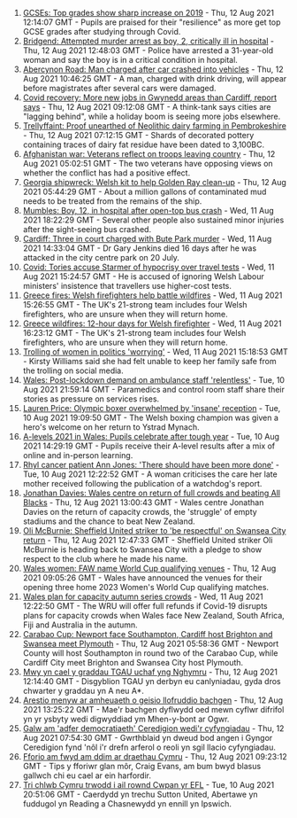 1. [GCSEs: Top grades show sharp increase on 2019](https://www.bbc.co.uk/news/uk-wales-58180628) - Thu, 12 Aug 2021 12:14:07 GMT - Pupils are praised for their "resilience" as more get top GCSE grades after studying through Covid.
2. [Bridgend: Attempted murder arrest as boy, 2, critically ill in hospital](https://www.bbc.co.uk/news/uk-wales-58187028) - Thu, 12 Aug 2021 12:48:03 GMT - Police have arrested a 31-year-old woman and say the boy is in a critical condition in hospital.
3. [Abercynon Road: Man charged after car crashed into vehicles](https://www.bbc.co.uk/news/uk-wales-58184062) - Thu, 12 Aug 2021 10:46:25 GMT - A man, charged with drink driving, will appear before magistrates after several cars were damaged.
4. [Covid recovery: More new jobs in Gwynedd areas than Cardiff, report says](https://www.bbc.co.uk/news/uk-wales-58184055) - Thu, 12 Aug 2021 09:12:08 GMT - A think-tank says cities are "lagging behind", while a holiday boom is seeing more jobs elsewhere.
5. [Trellyffaint: Proof unearthed of Neolithic dairy farming in Pembrokeshire](https://www.bbc.co.uk/news/uk-wales-58174481) - Thu, 12 Aug 2021 07:12:15 GMT - Shards of decorated pottery containing traces of dairy fat residue have been dated to 3,100BC.
6. [Afghanistan war: Veterans reflect on troops leaving country](https://www.bbc.co.uk/news/uk-wales-58181826) - Thu, 12 Aug 2021 05:02:51 GMT - The two veterans have opposing views on whether the conflict has had a positive effect.
7. [Georgia shipwreck: Welsh kit to help Golden Ray clean-up](https://www.bbc.co.uk/news/uk-wales-58174475) - Thu, 12 Aug 2021 05:44:29 GMT - About a million gallons of contaminated mud needs to be treated from the remains of the ship.
8. [Mumbles: Boy, 12, in hospital after open-top bus crash](https://www.bbc.co.uk/news/uk-wales-58172145) - Wed, 11 Aug 2021 18:22:29 GMT - Several other people also sustained minor injuries after the sight-seeing bus crashed.
9. [Cardiff: Three in court charged with Bute Park murder](https://www.bbc.co.uk/news/uk-wales-58177615) - Wed, 11 Aug 2021 14:33:04 GMT - Dr Gary Jenkins died 16 days after he was attacked in the city centre park on 20 July.
10. [Covid: Tories accuse Starmer of hypocrisy over travel tests](https://www.bbc.co.uk/news/uk-wales-politics-58116335) - Wed, 11 Aug 2021 15:24:57 GMT - He is accused of ignoring Welsh Labour ministers' insistence that travellers use higher-cost tests.
11. [Greece fires: Welsh firefighters help battle wildfires](https://www.bbc.co.uk/news/uk-wales-58172031) - Wed, 11 Aug 2021 15:26:55 GMT - The UK's 21-strong team includes four Welsh firefighters, who are unsure when they will return home.
12. [Greece wildfires: 12-hour days for Welsh firefighter](https://www.bbc.co.uk/news/uk-wales-58176916) - Wed, 11 Aug 2021 16:23:12 GMT - The UK's 21-strong team includes four Welsh firefighters, who are unsure when they will return home.
13. [Trolling of women in politics 'worrying'](https://www.bbc.co.uk/news/uk-wales-58176912) - Wed, 11 Aug 2021 15:18:53 GMT - Kirsty Williams said she had felt unable to keep her family safe from the trolling on social media.
14. [Wales: Post-lockdown demand on ambulance staff 'relentless'](https://www.bbc.co.uk/news/uk-wales-58166250) - Tue, 10 Aug 2021 21:59:14 GMT - Paramedics and control room staff share their stories as pressure on services rises.
15. [Lauren Price: Olympic boxer overwhelmed by 'insane' reception](https://www.bbc.co.uk/news/uk-wales-58164995) - Tue, 10 Aug 2021 19:09:50 GMT - The Welsh boxing champion was given a hero's welcome on her return to Ystrad Mynach.
16. [A-levels 2021 in Wales: Pupils celebrate after tough year](https://www.bbc.co.uk/news/uk-wales-58162240) - Tue, 10 Aug 2021 14:29:19 GMT - Pupils receive their A-level results after a mix of online and in-person learning.
17. [Rhyl cancer patient Ann Jones: 'There should have been more done'](https://www.bbc.co.uk/news/uk-wales-58158473) - Tue, 10 Aug 2021 12:22:52 GMT - A woman criticises the care her late mother received following the publication of a watchdog's report.
18. [Jonathan Davies: Wales centre on return of full crowds and beating All Blacks](https://www.bbc.co.uk/sport/rugby-union/58190099) - Thu, 12 Aug 2021 13:00:43 GMT - Wales centre Jonathan Davies on the return of capacity crowds, the 'struggle' of empty stadiums and the chance to beat New Zealand.
19. [Oli McBurnie: Sheffield United striker to 'be respectful' on Swansea City return](https://www.bbc.co.uk/sport/football/58184942) - Thu, 12 Aug 2021 12:47:33 GMT - Sheffield United striker Oli McBurnie is heading back to Swansea City with a pledge to show respect to the club where he made his name.
20. [Wales women: FAW name World Cup qualifying venues](https://www.bbc.co.uk/sport/football/58178924) - Thu, 12 Aug 2021 09:05:26 GMT - Wales have announced the venues for their opening three home 2023 Women's World Cup qualifying matches.
21. [Wales plan for capacity autumn series crowds](https://www.bbc.co.uk/sport/rugby-union/58173744) - Wed, 11 Aug 2021 12:22:50 GMT - The WRU will offer full refunds if Covid-19 disrupts plans for capacity crowds when Wales face New Zealand, South Africa, Fiji and Australia in the autumn.
22. [Carabao Cup: Newport face Southampton, Cardiff host Brighton and Swansea meet Plymouth](https://www.bbc.co.uk/sport/football/58183784) - Thu, 12 Aug 2021 05:58:36 GMT - Newport County will host Southampton in round two of the Carabao Cup, while Cardiff City meet Brighton and Swansea City host Plymouth.
23. [Mwy yn cael y graddau TGAU uchaf yng Nghymru](https://www.bbc.co.uk/newyddion/58175746) - Thu, 12 Aug 2021 12:14:40 GMT - Disgyblion TGAU yn derbyn eu canlyniadau, gyda dros chwarter y graddau yn A neu A*.
24. [Arestio menyw ar amheuaeth o geisio llofruddio bachgen](https://www.bbc.co.uk/newyddion/58186503) - Thu, 12 Aug 2021 13:25:22 GMT - Mae'r bachgen dyflwydd oed mewn cyflwr difrifol yn yr ysbyty wedi digwyddiad ym Mhen-y-bont ar Ogwr.
25. [Galw am 'adfer democratiaeth' Ceredigion wedi'r cyfyngiadau](https://www.bbc.co.uk/newyddion/58173127) - Thu, 12 Aug 2021 07:54:30 GMT - Gwrthblaid yn dweud bod angen i Gyngor Ceredigion fynd 'nôl i'r drefn arferol o reoli yn sgil llacio cyfyngiadau.
26. [Fforio am fwyd am ddim ar draethau Cymru](https://www.bbc.co.uk/newyddion/58101142) - Thu, 12 Aug 2021 09:23:12 GMT - Tips y fforiwr glan môr, Craig Evans, am bum bwyd blasus gallwch chi eu cael ar ein harfordir.
27. [Tri chlwb Cymru trwodd i ail rownd Cwpan yr EFL](https://www.bbc.co.uk/newyddion/58163676) - Tue, 10 Aug 2021 20:51:06 GMT - Caerdydd yn trechu Sutton United, Abertawe yn fuddugol yn Reading a Chasnewydd yn ennill yn Ipswich.
